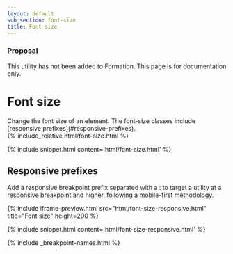```yaml
---
layout: default
sub_section: font-size
title: Font size
---
```


<div class="usa-alert usa-alert-error vads-u-margin-top--0 vads-u-margin-bottom--3">
  <div class="usa-alert-body">
    <h3 class="usa-alert-heading">Proposal</h3>
    <p>This utility has not been added to Formation. This page is for documentation only.</p>
  </div>
</div>

# Font size

<div class="va-introtext" markdown="1">
Change the font size of an element. The font-size classes include [responsive prefixes](#responsive-prefixes).
</div>

<div class="site-c-showcase">
{% include_relative html/font-size.html %}
</div>

{% include snippet.html content='html/font-size.html' %}

## Responsive prefixes

Add a responsive breakpoint prefix separated with a : to target a utility at a responsive breakpoint and higher, following a mobile-first methodology.

{% include iframe-preview.html src="html/font-size-responsive.html" title="Font size" height=200 %}

{% include snippet.html content='html/font-size-responsive.html' %}

{% include _breakpoint-names.html %}